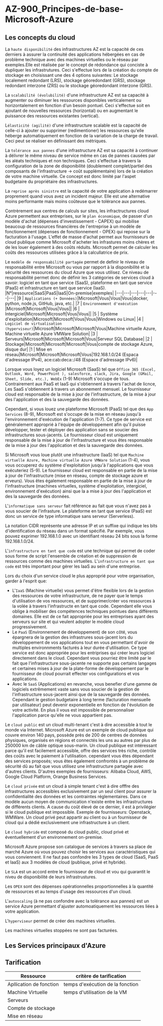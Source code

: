 # AZ-900_Principes-de-base-Microsoft-Azure

## Les concepts du cloud

La `haute disponibilité` des infrastructures AZ est la capacité de ces derniers à assurer la continuité des applications hébergées en cas de problème technique avec des machines virtuelles ou le réseau par exemples.Elle est réalisée par le concept de rédondance qui conciste à dupliquer les infrastrutures. Ceci s'effectue lors de la création du compte de stockage en choisissant une des 4 options suivantes: Le stockage localement redondant (LRS), stockage géoredondant (GRS), stockage redondant interzone (ZRS) ou le stockage géoredondant interzone (GRS).

La `scalabilité (évolubilité)` d'une infrastructure AZ est sa capacité à augmenter ou diminuer les ressources disponibles verticalement ou horizontalement en fonction d'un besoin pontuel. Ceci s'effectue soit en ajoutant de nouvelles ressources (horizontal) ou en augmentant le puissance des ressources existantes (vertical). 

L`élasticité (agilité)` d'une infrastructure scalable est la capacité de celle-ci à ajouter ou supprimer (redimentioner) les ressources qu'elle héberge automatiquement en fonction de la variation de la charge de travail. Ceci peut se réaliser en définissant des métriques.

La `tolérance aux pannes` d'une infrastructure AZ est sa capacité à continuer à délivrer le même niveau de service même en cas de pannes causées par les aléats techniques et non techniques. Ceci s'effectue à travers la configuration de la zone de disponibilité (doublement complet/partiel des composants de l'infrastructure -> coût supplémentaire) lors de la création de votre machine virtuelle. Ce concept est donc limité par l'aspet budgetaire du propriétaire des infrastructures.

La `reprise après sinistre` est la capacité de votre application à redémarrer proprement quand vous avez un incident majeur. Elle est une alternative moins performante mais moins coûteuse que le tolérance aux pannes.

Contrèrement aux centres de calculs sur sites, les infractructures cloud Azure permettent aux entreprises, sur le `plan économique`, de passer d'un modèle d'achat (dépenses d'investissement - CAPEX) qui mobilise beaucoup de ressources financières de l'entreprise à un modèle de fonctionnement (dépenses de fonctionnement - OPEX) qui repose sur la facturation à l'usage. L'effet de masse d'achat permet aux fournisseurs de cloud publique comme Microsoft d'acheter les infrastures moins chères et de les louer également à des coûts réduits. Microsoft permet de calculer les coûts des ressources utilisées grâce à la calcullatrice de prix.

Le `modèle de responsabilité partagée` permet de definir le niveau de responsabilité entre Microsoft ou vous par rapport à la disponibilité et la sécurité des ressources du cloud Azure que vous utilisez. Ce niveau de responsabilité permet donc de définir les 3 catégories de services cloud à savoir: logiciel en tant que service (SaaS), plateforme en tant que service (PaaS) et infrastructure en tant que service (IaaS).
|N°|ressource|SaaS|PaaS|IaaS|On-premise|exemples|
|---|---|---|---|---|---|---|
|9 | `Applications (+ Données)`|Microsoft|Vous|Vous|Vous|docker, python, node.js, GitHub, java, etc.|
|7 | `Environnement d'exécution` |Microsoft|Microsoft|Vous|Vous||
|6 | Intergiciel|Microsoft|Microsoft|Vous|Vous||
|5 | Système d'exploitation|Microsoft|Microsoft|Vous|Vous|Windows ou Linux|
|4 | `Logiciel de virtualisation (hyperviseur)`|Microsoft|Microsoft|Microsoft|Vous|Machine virtuelle Azure, Machine virtuelle Azure VMWare Solution|
|3 | Serveurs|Microsoft|Microsoft|Microsoft|Vous|Serveur SQL Database|
|2 | Stockage|Microsoft|Microsoft|Microsoft|Vous|compte de stockage Azure, disque dur|
|1 | Mise en réseau|Microsoft|Microsoft|Microsoft|Vous|192.168.1.0/24 (Espaca d'adressage IPv4), ace:cab:deca::/48 (Espace d'adressage IPv6)|

Lorsque vous loyez un logiciel Microsoft (SaaS) tel que `Office 365 (Excel, Outlook, Word, PowerPoint ), salesforce, slack, Jira, Google (GMail, Sheet, Slide, etc.), WebEx` (1-9) Microsoft s'occupe de tous. Contrairement aux PaaS et IaaS qui s'obtiennent à travers l'achat de licnce, Les SaaS s'obtiennent à travers un abonnement mensuel. Le fournisseur cloud est responsable de la mise à jour de l'infrastructure, de la mise à jour des l'application et des la sauvegarde des données.

Cependant, si vous louez une plateforme Microsoft (PaaS) tel que des `App Services` (8-9), Microsoft est s'occupe de la mise en réseau jusqu'à l'environnement d'exécution de l'application (1-7). Ce type de service est généralement approprié à l'équipe de développement afin qu'il puisse développer, tester et déployer des application sans se soucier des infrastructures sous-jacents. Le fournisseur cloud est uniquement responsable de la mise à jour de l'infrastructure et vous êtes responsable de la mise à jour des l'application et des la sauvegarde des données.

Si Microsoft vous loue plutôt une infrastructure (IaaS) tel que `Machine virtuelle Azure, Machine virtuelle Azure VMWare Solution` (1-4), vous vous occuperez du système d'exploitation jusqu'à l'applications que vous exécuteriez (5-9). Le fournisseur cloud est responsable en partie de la mise à jour de l'infrastructure (mise en réseau, compte de stockage azure et erveurs). Vous êtes également responsable en partie de la mise à jour de l'infrastructure (machines virtuelles, système d'exploitation, intergiciel, environnement d'exécution) ainsi que la a mise à jour des l'application et des la sauvegarde des données.

L'`informatique sans serveur` fait référence au fait que vous n'avez pas à vous soucier de l'infrasture. Le plateforme en tant que service (PaaS) est donc un service de type informatique sans serveur (Serverless).

La notation CIDR représente une adresse IP et un suffixe qui indique les bits d'identification du réseau dans un format spécifié. Par exemple, vous pouvez exprimer 192.168.1.0 avec un identifiant réseau 24 bits sous la forme 192.168.1.0/24.

L'`infrastructure en tant que code` est une technique qui permet de coder sous forme de script l'ensemble de création et de suppression de ressources comme des machines virtuelles. L'`infrastructure en tant que code` est très important pour gérer les IaaS au sein d'une entreprise.

Lors du choix d'un service cloud le plus approprié pour votre organisation, garder à l'esprit que:
- L'`IaaS` (Machine virtuelle) vous permet d'être flexible lors de la gestion des ressources de votre infrastructure, de ne payer que le temps d'utilisation de vos ressources, et de supprimer/créer vos ressources à la volée à travers l'infrastructe en tant que code. Cependant elle vous oblige à mobiliser des compétences techniques pointues dans différents domaines. Elle est de ce fait appropriée pour les entreprises ayant des serveurs sur site et qui veulent adopter le modèle cloud progressivement.
- Le `PaaS` (Environnement de développement) de son côté, vous épargnera de la gestion des infrastrures sous-jacent lors du développement de vos applications tout en vous permettant d'avoir de multiples environnments facturés à leur durée d'utilisation. Ce type service est donc appropriée pour les entriprises qui créer leurs logiciel directement dans le cloud. Cependant vous pourriez être limité par le fait que l'infrastructure sous-jacente ne supporte pas certains langages et certaines mises à jour de la plate-forme de développement par le fournisseur de cloud pourrait effecter vos configurations et vos applications.
- Avec le `SaaS` (Applications) en revanche, vous benefier d'une gamme de logiciels extrêmement vaste sans vous soucier de la gestion de l'infrastructure sous-jacent ainsi que de la sauvegarde des données. Cependant le gestion budgetaire à long terme (facturation mensuelle par utilisateur) peut devenir exponentielle en fonction de l'évolution de votre activité. En plus il vous est impossible de personnaliser l'application parce qu'elle ne vous appartient pas.

Le `cloud public` est un cloud multi-tenant c'est à dire accessible à tout le monde via Internet. Microsoft Azure est un exemple de cloud publique qui couvre environ 140 pays, possède près de 200 de centres de données physiques, organisés en régions et connectés les uns au autres par plus de 250000 km de câble optique sous-marin. Un cloud publique est intéressant parce qu'il est facilement accessible, offre des services très riche, contrôle des coûts avec le paiement à l'utilisation. cependant vous êtes dépendant des services proposés; vous êtes également confrontés à un problème de sécurité dû au fait que vous utilisez une infrastructure partagée avec d'autres clients. D'autres exemples de fournisseurs: Alibaba Cloud, AWS, Google Cloud Platform, Orange Business Services.

Le `cloud privée` est un cloud à simple tenant c'est à dire offfre des infrastructures accessibles exclusivement par un seul client pour assurer la confidentialité des données et les contraintes réglementaires. Dans ce modèle aucun moyen de communication n'existe entre les infrastructures de différents clients. A cause du coût élevé de ce dernier, il est à privilégier si le cloud publique est impossible. Exemple de fournisseurs: Openstack, WMWare. Un cloud privé peut appartir au client ou à un fournisseur de cloud qui a dédié exclusivement une infrastructure à un client.

Le `cloud hybride` est composé du cloud public, cloud privé et éventuellement d'un environnement on-premise.

Microsoft Azure propose son catalogue de services à travers sa place de marché Azure où vous pouvez choisir les services aux caractéristiques qui vous conviennent. Il ne faut pas confondre les 3 types de cloud (SaaS, PaaS et IaaS) aux 3 modèles de cloud (publique, privé et hybride).

Le `SLA` est un accord entre le fournisseur de cloud et vou qui guarantit le niveu de disponibilité de leurs infrastrustures.

Les `OPEX` sont des dépenses opérationnelles proportionnelles à la quantité de ressources et au temps d'usage des ressources d'un cloud. 

L'`autoscaling` (à ne pas confondre avec la tolérance aux pannes) est un service Azure permettant d'ajuster automoatiquement les ressources liées à votre application.

L'`hyperviseur` permet de créer des machines virtuelles.

Les machines virtuelles stoppées ne sont pas facturées.

## Les Services principaux d'Azure

## Tarification

|Ressource|critère de tarification|
|---|---|
|Apllication de fonction|temps d'exécution de la fonction|
|Machine Virtuelle|temps d'utilisation de la VM|
|Serveurs||
|Compte de stockage||
|Mise en réseau||

